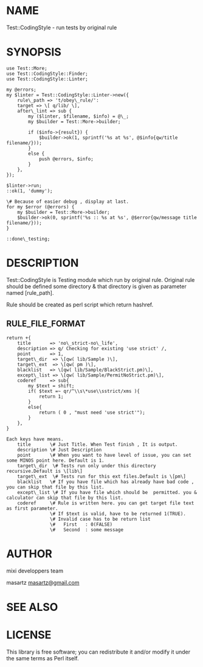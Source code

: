# NAME

Test::CodingStyle - run tests by original rule

# SYNOPSIS

    use Test::More;
    use Test::CodingStyle::Finder;
    use Test::CodingStyle::Linter;
    
    my @errors;
    my $linter = Test::CodingStyle::Linter->new({
        rule\_path => 't/obey\_rule/':
        target => \[ q/lib/ \],
        after\_lint => sub {
            my ($linter, $filename, $info) = @\_;
            my $builder = Test::More->builder;
    
            if ($info->{result}) {
                $builder->ok(1, sprintf('%s at %s', @$info{qw/title filename/}));
            }
            else {
                push @errors, $info;
            }
        },
    });
    
    $linter->run;
    ::ok(1, 'dummy');
    
    \# Because of easier debug , display at last.
    for my $error (@errors) {
        my $builder = Test::More->builder;
        $builder->ok(0, sprintf('%s :: %s at %s', @$error{qw/message title filename/}));
    }
    
    ::done\_testing;

# DESCRIPTION

Test::CodingStyle is Testing module which run by original rule.
Original rule should be defined some directory & that directory is given as parameter named \[rule\_path\].

Rule should be created as perl script which return hashref.

## RULE\_FILE\_FORMAT

    return +{
        title       => 'no\_strict-no\_life',
        description => q/ Checking for existing 'use strict' /,
        point       => 1,
        target\_dir  => \[qw( lib/Sample )\],
        target\_ext  => \[qw( pm )\],
        blacklist   => \[qw( lib/Sample/BlackStrict.pm)\],
        except\_list => \[qw( lib/Sample/PermitNoStrict.pm)\],
        coderef     => sub{
            my $text = shift;
            if( $text =~ qr/^\\s\*use\\sstrict/xms ){
                return 1;
            }
            else{
                return ( 0 , "must need 'use strict'");
            }
        },
    }
    
    Each keys have means.
        title       \# Just Title. When Test finish , It is output.
        description \# Just Description
        point       \# When you want to have level of issue, you can set some MINOS point here. Default is 1.
        target\_dir  \# Tests run only under this directory recursive.Default is \[lib\]
        target\_ext  \# Tests run for this ext files.Default is \[pm\]
        blacklist   \# If you have file which has already have bad code , you can skip that file by this list.
        except\_list \# If you have file which should be  permitted. you & calculator can skip that file by this list.
        coderef     \# Rule is written here. you can get target file text as first parameter.
                    \# If $text is valid, have to be returned 1(TRUE).
                    \# Invalid case has to be return list
                    \#   First   : 0(FALSE)
                    \#   Second  : some message

# AUTHOR

mixi developpers team

masartz <masartz@gmail.com>

# SEE ALSO

# LICENSE

This library is free software; you can redistribute it and/or modify
it under the same terms as Perl itself.
